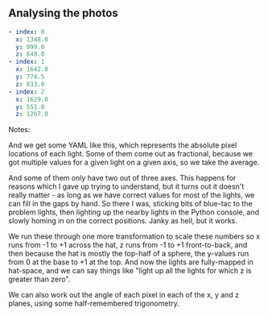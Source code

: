 ## Analysing the photos

```yaml
- index: 0
  x: 1348.0
  y: 999.0
  z: 648.0
- index: 1
  x: 1642.0
  y: 774.5
  z: 833.0
- index: 2
  x: 1629.0
  y: 551.0
  z: 1267.0
```

Notes:

And we get some YAML like this, which represents the absolute pixel locations of each light. Some of them come out as fractional, because we got multiple values for a given light on a given axis, so we take the average.

And some of them only have two out of three axes. This happens for reasons which I gave up trying to understand, but it turns out it doesn't really matter - as long as we have correct values for most of the lights, we can fill in the gaps by hand. So there I was, sticking bits of blue-tac to the problem lights, then lighting up the nearby lights in the Python console, and slowly homing in on the correct positions. Janky as hell, but it works.

We run these through one more transformation to scale these numbers so x runs from -1 to +1 across the hat, z runs from -1 to +1 front-to-back, and then because the hat is mostly the top-half of a sphere, the y-values run from 0 at the base to +1 at the top. And now the lights are fully-mapped in hat-space, and we can say things like "light up all the lights for which z is greater than zero".

We can also work out the angle of each pixel in each of the x, y and z planes, using some half-remembered trigonometry.
